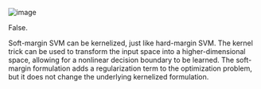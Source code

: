 ![image](https://user-images.githubusercontent.com/89120960/232242190-6ea70d26-c37b-43ff-a0e3-13c0b4844fca.png)


<p>

False. 

Soft-margin SVM can be kernelized, just like hard-margin SVM. The kernel trick can be used to transform the input space into a higher-dimensional space, allowing for a nonlinear decision boundary to be learned. The soft-margin formulation adds a regularization term to the optimization problem, but it does not change the underlying kernelized formulation.
</p>
